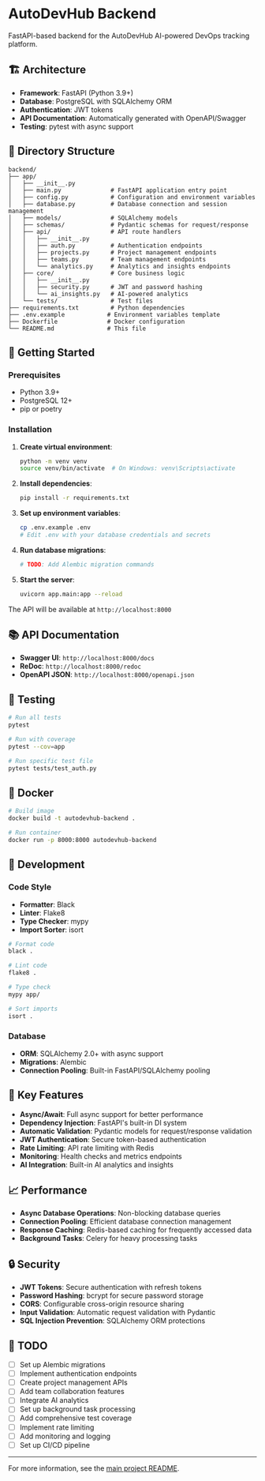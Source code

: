 # AutoDevHub Backend

FastAPI-based backend for the AutoDevHub AI-powered DevOps tracking platform.

## 🏗️ Architecture

- **Framework**: FastAPI (Python 3.9+)
- **Database**: PostgreSQL with SQLAlchemy ORM
- **Authentication**: JWT tokens
- **API Documentation**: Automatically generated with OpenAPI/Swagger
- **Testing**: pytest with async support

## 📁 Directory Structure

```
backend/
├── app/
│   ├── __init__.py
│   ├── main.py              # FastAPI application entry point
│   ├── config.py            # Configuration and environment variables
│   ├── database.py          # Database connection and session management
│   ├── models/              # SQLAlchemy models
│   ├── schemas/             # Pydantic schemas for request/response
│   ├── api/                 # API route handlers
│   │   ├── __init__.py
│   │   ├── auth.py          # Authentication endpoints
│   │   ├── projects.py      # Project management endpoints
│   │   ├── teams.py         # Team management endpoints
│   │   └── analytics.py     # Analytics and insights endpoints
│   ├── core/                # Core business logic
│   │   ├── __init__.py
│   │   ├── security.py      # JWT and password hashing
│   │   └── ai_insights.py   # AI-powered analytics
│   └── tests/               # Test files
├── requirements.txt         # Python dependencies
├── .env.example            # Environment variables template
├── Dockerfile              # Docker configuration
└── README.md               # This file
```

## 🚀 Getting Started

### Prerequisites

- Python 3.9+
- PostgreSQL 12+
- pip or poetry

### Installation

1. **Create virtual environment**:
   ```bash
   python -m venv venv
   source venv/bin/activate  # On Windows: venv\Scripts\activate
   ```

2. **Install dependencies**:
   ```bash
   pip install -r requirements.txt
   ```

3. **Set up environment variables**:
   ```bash
   cp .env.example .env
   # Edit .env with your database credentials and secrets
   ```

4. **Run database migrations**:
   ```bash
   # TODO: Add Alembic migration commands
   ```

5. **Start the server**:
   ```bash
   uvicorn app.main:app --reload
   ```

The API will be available at `http://localhost:8000`

## 📚 API Documentation

- **Swagger UI**: `http://localhost:8000/docs`
- **ReDoc**: `http://localhost:8000/redoc`
- **OpenAPI JSON**: `http://localhost:8000/openapi.json`

## 🧪 Testing

```bash
# Run all tests
pytest

# Run with coverage
pytest --cov=app

# Run specific test file
pytest tests/test_auth.py
```

## 🐳 Docker

```bash
# Build image
docker build -t autodevhub-backend .

# Run container
docker run -p 8000:8000 autodevhub-backend
```

## 🔧 Development

### Code Style

- **Formatter**: Black
- **Linter**: Flake8
- **Type Checker**: mypy
- **Import Sorter**: isort

```bash
# Format code
black .

# Lint code
flake8 .

# Type check
mypy app/

# Sort imports
isort .
```

### Database

- **ORM**: SQLAlchemy 2.0+ with async support
- **Migrations**: Alembic
- **Connection Pooling**: Built-in FastAPI/SQLAlchemy pooling

## 🌟 Key Features

- **Async/Await**: Full async support for better performance
- **Dependency Injection**: FastAPI's built-in DI system
- **Automatic Validation**: Pydantic models for request/response validation
- **JWT Authentication**: Secure token-based authentication
- **Rate Limiting**: API rate limiting with Redis
- **Monitoring**: Health checks and metrics endpoints
- **AI Integration**: Built-in AI analytics and insights

## 📈 Performance

- **Async Database Operations**: Non-blocking database queries
- **Connection Pooling**: Efficient database connection management
- **Response Caching**: Redis-based caching for frequently accessed data
- **Background Tasks**: Celery for heavy processing tasks

## 🔒 Security

- **JWT Tokens**: Secure authentication with refresh tokens
- **Password Hashing**: bcrypt for secure password storage
- **CORS**: Configurable cross-origin resource sharing
- **Input Validation**: Automatic request validation with Pydantic
- **SQL Injection Prevention**: SQLAlchemy ORM protections

## 🚧 TODO

- [ ] Set up Alembic migrations
- [ ] Implement authentication endpoints
- [ ] Create project management APIs
- [ ] Add team collaboration features
- [ ] Integrate AI analytics
- [ ] Set up background task processing
- [ ] Add comprehensive test coverage
- [ ] Implement rate limiting
- [ ] Add monitoring and logging
- [ ] Set up CI/CD pipeline

---

For more information, see the [main project README](../README.md).